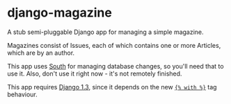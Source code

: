 # django-magazine

A stub semi-pluggable Django app for managing a simple magazine.

Magazines consist of Issues, each of which contains one or more Articles, which are by an author.

This app uses [South](http://south.aeracode.org/) for managing database changes, so you'll need that to use it. Also, don't use it right now - it's not remotely finished.

This app requires [Django 1.3](https://docs.djangoproject.com/en/dev/releases/1.3/), since it depends on the new [`{% with %}`](https://docs.djangoproject.com/en/1.3/ref/templates/builtins/) tag behaviour.